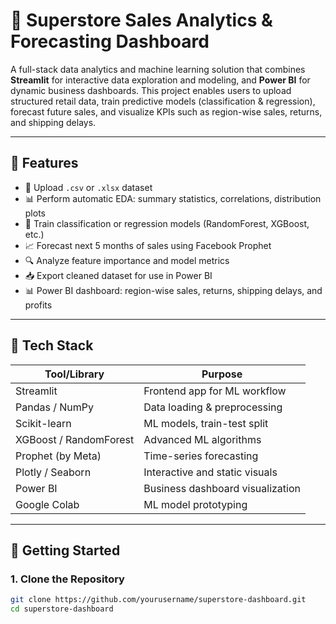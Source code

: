 # 🛒 Superstore Sales Analytics & Forecasting Dashboard

A full-stack data analytics and machine learning solution that combines **Streamlit** for interactive data exploration and modeling, and **Power BI** for dynamic business dashboards. This project enables users to upload structured retail data, train predictive models (classification & regression), forecast future sales, and visualize KPIs such as region-wise sales, returns, and shipping delays.

---

## 📌 Features

- 📁 Upload `.csv` or `.xlsx` dataset
- 📊 Perform automatic EDA: summary statistics, correlations, distribution plots
- 🎯 Train classification or regression models (RandomForest, XGBoost, etc.)
- 📈 Forecast next 5 months of sales using Facebook Prophet
- 🔍 Analyze feature importance and model metrics
- 📥 Export cleaned dataset for use in Power BI
- 📊 Power BI dashboard: region-wise sales, returns, shipping delays, and profits

---

## 🧰 Tech Stack

| Tool/Library     | Purpose                          |
|------------------|----------------------------------|
| Streamlit        | Frontend app for ML workflow     |
| Pandas / NumPy   | Data loading & preprocessing     |
| Scikit-learn     | ML models, train-test split      |
| XGBoost / RandomForest | Advanced ML algorithms       |
| Prophet (by Meta)| Time-series forecasting          |
| Plotly / Seaborn | Interactive and static visuals   |
| Power BI         | Business dashboard visualization |
| Google Colab     | ML model prototyping             |

---

## 🚀 Getting Started

### 1. Clone the Repository
```bash
git clone https://github.com/yourusername/superstore-dashboard.git
cd superstore-dashboard
